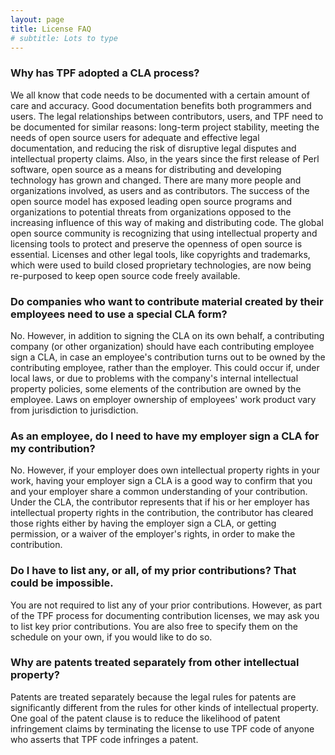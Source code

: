 ```yaml
---
layout: page
title: License FAQ
# subtitle: Lots to type
---
```


### Why has TPF adopted a CLA process?

We all know that code needs to be documented with a certain amount of care and accuracy. Good documentation benefits both programmers and users. The legal relationships between contributors, users, and TPF need to be documented for similar reasons: long-term project stability, meeting the needs of open source users for adequate and effective legal documentation, and reducing the risk of disruptive legal disputes and intellectual property claims.
Also, in the years since the first release of Perl software, open source as a means for distributing and developing technology has grown and changed. There are many more people and organizations involved, as users and as contributors. The success of the open source model has exposed leading open source programs and organizations to potential threats from organizations opposed to the increasing influence of this way of making and distributing code.
The global open source community is recognizing that using intellectual property and licensing tools to protect and preserve the openness of open source is essential. Licenses and other legal tools, like copyrights and trademarks, which were used to build closed proprietary technologies, are now being re-purposed to keep open source code freely available.

### Do companies who want to contribute material created by their employees need to use a special CLA form?

No. However, in addition to signing the CLA on its own behalf, a contributing company (or other organization) should have each contributing employee sign a CLA, in case an employee's contribution turns out to be owned by the contributing employee, rather than the employer. This could occur if, under local laws, or due to problems with the company's internal intellectual property policies, some elements of the contribution are owned by the employee. Laws on employer ownership of employees' work product vary from jurisdiction to jurisdiction.

### As an employee, do I need to have my employer sign a CLA for my contribution?

No. However, if your employer does own intellectual property rights in your work, having your employer sign a CLA is a good way to confirm that you and your employer share a common understanding of your contribution. Under the CLA, the contributor represents that if his or her employer has intellectual property rights in the contribution, the contributor has cleared those rights either by having the employer sign a CLA, or getting permission, or a waiver of the employer's rights, in order to make the contribution.

### Do I have to list any, or all, of my prior contributions? That could be impossible.

You are not required to list any of your prior contributions. However, as part of the TPF process for documenting contribution licenses, we may ask you to list key prior contributions. You are also free to specify them on the schedule on your own, if you would like to do so.
​
### Why are patents treated separately from other intellectual property?

Patents are treated separately because the legal rules for patents are significantly different from the rules for other kinds of intellectual property. One goal of the patent clause is to reduce the likelihood of patent infringement claims by terminating the license to use TPF code of anyone who asserts that TPF code infringes a patent.
